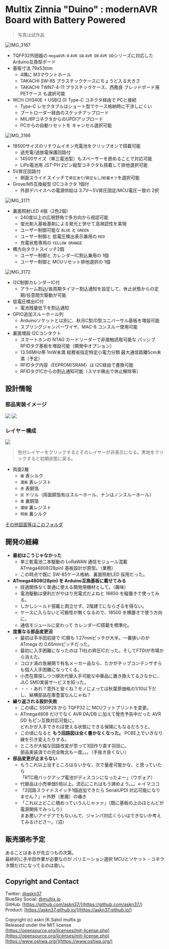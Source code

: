 # Multix Zinnia "Duino" : modernAVR Board with Battery Powered

> 写真は試作品

![IMG_3167](../../img/IMG_3167.jpg)

- TQFP32外囲器の `megaAVR-0` `AVR DA` `AVR DB` `AVR DD`シリーズに対応した Arduino互換型ボード
- 基板寸法 79x53mm
  - 4隅に M3マウントホール
  - TAKACHI SW-85 プラスチックケースにちょうど入る大きさ
  - TAKACHI TWN7-4-11 プラスチックケース、西務良 ブレッドボード用PETケース も選択可能
- WCH CH340E + USB(2.0) Type-C コネクタ経由で PCと接続
  - Type-C レセクタプルはショート型でケース格納時に干渉しにくい
  - ブートローダー経由のスケッチアップロード
  - MIL/6PコネクタからのUPDIアップロード
  - PCからの自動リセットを キャンセル選択可能

![IMG_3166](../../img/IMG_3166.jpg)

- 18500サイズのリチウムイオン充電池をクリップオンで搭載可能
  - 過充電/過放電保護回路付
  - 14500サイズ（単三電池型）もスペーサーを嵌めることで対応可能
  - LiPo電池用 JST-PH 2ピン縦型コネクタも搭載して排他選択可能
- 5V昇圧回路付
  - 側面スライドスイッチで`昇圧あり`/`昇圧なし`/`給電オフ`を選択可能
- Grove/M5互換縦型 I2Cコネクタ 1個付
  - 外部デバイスへの電源供給は 3.7V〜5V昇圧固定/MCU電圧一致の 2択

![IMG_3171](../../img/IMG_3171.jpg)

- 裏面照射LED 4個（2色2個）
  - 240度以上の広視野角で多方向から視認可能
  - 蛍光剤入基板基剤による発光と併せて高視認性を実現
  - ユーザー制御可能な `BLUE` と `GREEN`
  - ユーザー制御と 低電圧検出表示兼用の `RED`
  - 充電状態専用の `YELLOW ORANGE`
- 横方向タクトスイッチ2個
  - ユーザー制御と カレンダーIC割込兼用の 1個
  - ユーザー制御と MCUリセット排他選択の 1個

![IMG_3172](../../img/IMG_3172.jpg)

- I2C制御カレンダーIC付
  - アラーム割込/長周期タイマー割込通知を設定して、休止状態からの定期/任意間欠駆動が可能
- 低電圧検出IC付
  - 電池残量低下を割込通知
- GPIO追加スルーホール列
  - Arduinoソケットとは別に、秋月C型/D型ユニバーサル基板を増設可能
  - スプリングジャンパーワイヤ、MAC-8 コンスルー使用可能
- 裏面増設 I2Cコンタクト
  - スマートホンの NTAG カードリーダーで非接触読取可能な パッシブRFIDタグ基板を増設可能（開発中オプション）
  - 13.56MHz帯 1mW未満 総務省指定特定小電力分類 最大通信距離5cm未満（予定）
  - RFIDタグ内容（EEPROM/SRAM）は I2C経由で書換可能
  - RFIDタグICからの割込通知可能（スマホ検出で休止解除等）

## 設計情報

### 部品実装イメージ

[<img src="2220_Zinnia-Duino-MZD2211B/Zinnia-Duino-MZD2211B_top.svg" />](https://askn37.github.io/product/Duino/2220_Zinnia-Duino-MZD2211B/Zinnia-Duino-MZD2211B_top.svg)
[<img src="2220_Zinnia-Duino-MZD2211B/Zinnia-Duino-MZD2211B_bottom.svg" />](https://askn37.github.io/product/Duino/2220_Zinnia-Duino-MZD2211B/Zinnia-Duino-MZD2211B_bottom.svg)

### レイヤー構成

[<img src="2220_Zinnia-Duino-MZD2211B/Zinnia-Duino-MZD2211B_layers.svg" />](https://askn37.github.io/product/Duino/2220_Zinnia-Duino-MZD2211B/Zinnia-Duino-MZD2211B_layers.svg)

> 色付レイヤーをクリックするとそのレイヤーが非表示になる。黒地をクリックすると初期状態に戻る。

- 両面2層
  - `黃` 表シルク
  - `濃紫` 表レジスト
  - `赤` 表銅箔
  - `灰` ドリル（両面銅箔有はスルーホール、ナシはノンスルーホール）
  - `青` 裏銅箔
  - `濃緑` 裏レジスト
  - `明紫` 裏シルク

[その他図面等はこのフォルダ](https://github.com/askn37/askn37.github.io/tree/main/product/Duino/2220_Zinnia-Duino-MZD2211B)

## 開発の経緯

- __最初はこうじゃなかった__
  - 単三乾電池二本駆動の LoRaWAN 通信モジュール混載 ATmega4808(28pin) 基板設計が原型。（業務）
  - この時点で既に SW-85ケース格納、裏面照射LED 採用だった。
- __ATmega4808(28pin) を Arduino互換基板に載せてみる__
  - 技適関係なく普通に使える開発用機材として。（趣味）
  - 電池駆動は便利だがやはり充電式だよねと 18650 を縦置きで使ってみる。
  - しかしシールド搭載と両立せず、2階建てにならざるを得ない。
  - ケースに入らないと可搬性が無くなるので、18500 を横置きで使う方向に。
  - 通信モジュールに変わって カレンダーIC搭載を標準化。
- __度重なる部品変更沼__
  - 最初は手半田前提で IC類も 1.27mmピッチが大半。一番狭いのが ATmega の 0.65mmピッチだった。
  - 最初に入手困難になったのは TI社の昇圧ICだった。そしてFTDIが市場から消えた。
  - コロナ渦の急展開で有名メーカー品なら、たかがチップコンデンサすらも個人入手困難になってくる。
  - 小売在庫探しつつ順次代替入手可能な中華品に置き換えてるさなかに、JLC SMD実装サービスを知った。
  - ・・・あれ？意外と安くね？モノによっては秋葉原価格の1/10以下だし、結構部品在庫豊富なんじゃね？
- __繰り返される設計失敗__
  - この頃に SSOP28 から TQFP32 に MCUフットプリントを変更。
  - ATmega4808 だけでなく AVR DA/DB に加えて発売予告中だった AVR DD もピン互換対応可能に。\
    どれかが入手できれば使える状態にできる保険にもなるだろうと。
  - この頃になると __もう回路図は全く書かなくなった。__ PCBE上でいきなり線を引き変えたりする。
  - ところが大幅な回路改変が祟って3回作り直す羽目に。\
    部品実装済での完全敗北も一度。。。（手抜き良くない）
- __部品変更が止まらない__
  - もうこれ以上治すところはないかな、次で量産可能かな、と思っていたら\
    「RTC用バックアップ電池がディスコンになったよー」（ウボォア）
  - 代替品は小売単価5倍以上。流石にこれはもう諦めよう。。。←イマココ
  - 「2回路スライドスイッチ1個追加できたら SerialUPDI 対応可能になりません？」←外野（悪魔）の囁き
  - 「これ以上どこに積めっていうんじゃァァ」（既に基板の上のほとんどが電源関係でみっしり）\
    まあ悪いアイデアでもないんで、ジャンパ対応くらいはできないか考えてみるけどさー。（沼）

## 販売頒布予定

あることはあるが先立つもの次第。\
最終的に手半田作業が必要なのが バリエーション選択 MCUとソケット・コネクタ類だけになってるのは救い。

## Copyright and Contact

Twitter: [@askn37](https://twitter.com/askn37) \
BlueSky Social: [@multix.jp](https://bsky.app/profile/multix.jp) \
GitHub: [https://github.com/askn37/](https://github.com/askn37/) \
Product: [https://askn37.github.io/](https://askn37.github.io/)

Copyright (c) askn (K.Sato) multix.jp \
Released under the MIT license \
[https://opensource.org/licenses/mit-license.php](https://opensource.org/licenses/mit-license.php) \
[https://www.oshwa.org/](https://www.oshwa.org/)
